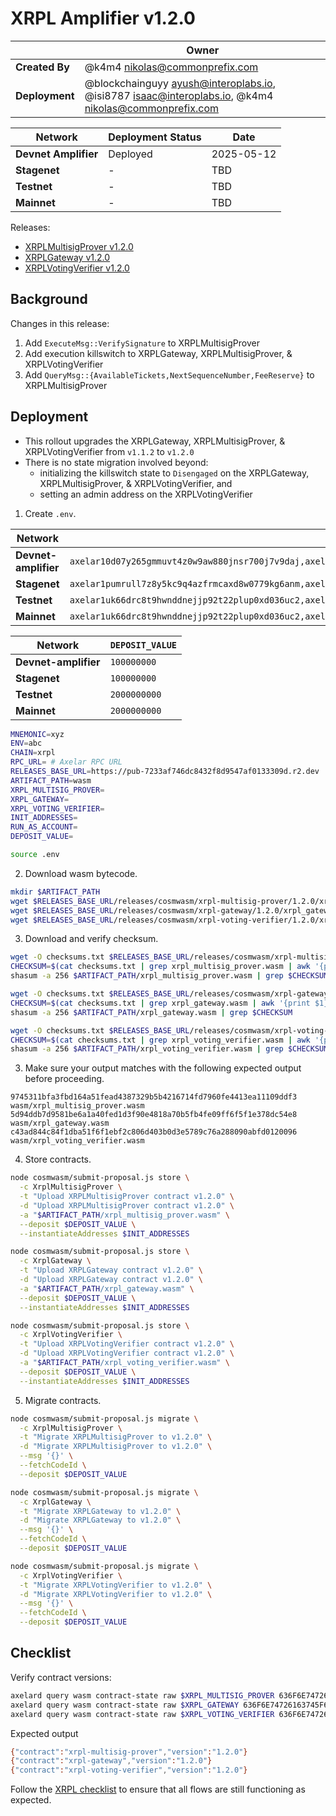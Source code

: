 # XRPL Amplifier v1.2.0

|                | **Owner**                                                                                                  |
|----------------|------------------------------------------------------------------------------------------------------------|
| **Created By** | @k4m4 <nikolas@commonprefix.com>                                                                           |
| **Deployment** | @blockchainguyy <ayush@interoplabs.io>, @isi8787 <isaac@interoplabs.io>, @k4m4 <nikolas@commonprefix.com> |

| **Network**          | **Deployment Status** | **Date**   |
|----------------------|-----------------------|------------|
| **Devnet Amplifier** | Deployed              | 2025-05-12 |
| **Stagenet**         | -                     | TBD        |
| **Testnet**          | -                     | TBD        |
| **Mainnet**          | -                     | TBD        |

Releases:
- [XRPLMultisigProver v1.2.0](https://github.com/commonprefix/axelar-amplifier/releases/tag/xrpl-multisig-prover-v1.2.0)
- [XRPLGateway v1.2.0](https://github.com/commonprefix/axelar-amplifier/releases/tag/xrpl-gateway-v1.2.0)
- [XRPLVotingVerifier v1.2.0](https://github.com/commonprefix/axelar-amplifier/releases/tag/xrpl-voting-verifier-v1.2.0)

## Background

Changes in this release:

1. Add `ExecuteMsg::VerifySignature` to XRPLMultisigProver
1. Add execution killswitch to XRPLGateway, XRPLMultisigProver, & XRPLVotingVerifier
1. Add `QueryMsg::{AvailableTickets,NextSequenceNumber,FeeReserve}` to XRPLMultisigProver

## Deployment

- This rollout upgrades the XRPLGateway, XRPLMultisigProver, & XRPLVotingVerifier from `v1.1.2` to `v1.2.0`
- There is no state migration involved beyond:
  * initializing the killswitch state to `Disengaged` on the XRPLGateway, XRPLMultisigProver, & XRPLVotingVerifier, and
  * setting an admin address on the XRPLVotingVerifier

1. Create `.env`.

| Network              | `INIT_ADDRESSES`                                                                                                                            | `RUN_AS_ACCOUNT`                                |
| -------------------- | ------------------------------------------------------------------------------------------------------------------------------------------- | ----------------------------------------------- |
| **Devnet-amplifier** | `axelar10d07y265gmmuvt4z0w9aw880jnsr700j7v9daj,axelar1zlr7e5qf3sz7yf890rkh9tcnu87234k6k7ytd9`                                               | `axelar10d07y265gmmuvt4z0w9aw880jnsr700j7v9daj` |
| **Stagenet**         | `axelar1pumrull7z8y5kc9q4azfrmcaxd8w0779kg6anm,axelar10d07y265gmmuvt4z0w9aw880jnsr700j7v9daj,axelar12qvsvse32cjyw60ztysd3v655aj5urqeup82ky` | `axelar10d07y265gmmuvt4z0w9aw880jnsr700j7v9daj` |
| **Testnet**          | `axelar1uk66drc8t9hwnddnejjp92t22plup0xd036uc2,axelar10d07y265gmmuvt4z0w9aw880jnsr700j7v9daj,axelar12f2qn005d4vl03ssjq07quz6cja72w5ukuchv7` | `axelar10d07y265gmmuvt4z0w9aw880jnsr700j7v9daj` |
| **Mainnet**          | `axelar1uk66drc8t9hwnddnejjp92t22plup0xd036uc2,axelar10d07y265gmmuvt4z0w9aw880jnsr700j7v9daj,axelar1nctnr9x0qexemeld5w7w752rmqdsqqv92dw9am` | `axelar10d07y265gmmuvt4z0w9aw880jnsr700j7v9daj` |

| Network              | `DEPOSIT_VALUE` |
| -------------------- | --------------- |
| **Devnet-amplifier** | `100000000`     |
| **Stagenet**         | `100000000`     |
| **Testnet**          | `2000000000`    |
| **Mainnet**          | `2000000000`    |

```bash
MNEMONIC=xyz
ENV=abc
CHAIN=xrpl
RPC_URL= # Axelar RPC URL
RELEASES_BASE_URL=https://pub-7233af746dc8432f8d9547af0133309d.r2.dev
ARTIFACT_PATH=wasm
XRPL_MULTISIG_PROVER=
XRPL_GATEWAY=
XRPL_VOTING_VERIFIER=
INIT_ADDRESSES=
RUN_AS_ACCOUNT=
DEPOSIT_VALUE=
```

```bash
source .env
```

2. Download wasm bytecode.

```bash
mkdir $ARTIFACT_PATH
wget $RELEASES_BASE_URL/releases/cosmwasm/xrpl-multisig-prover/1.2.0/xrpl_multisig_prover.wasm --directory-prefix=$ARTIFACT_PATH
wget $RELEASES_BASE_URL/releases/cosmwasm/xrpl-gateway/1.2.0/xrpl_gateway.wasm --directory-prefix=$ARTIFACT_PATH
wget $RELEASES_BASE_URL/releases/cosmwasm/xrpl-voting-verifier/1.2.0/xrpl_voting_verifier.wasm --directory-prefix=$ARTIFACT_PATH
```

3. Download and verify checksum.

```bash
wget -O checksums.txt $RELEASES_BASE_URL/releases/cosmwasm/xrpl-multisig-prover/1.2.0/checksums.txt
CHECKSUM=$(cat checksums.txt | grep xrpl_multisig_prover.wasm | awk '{print $1}')
shasum -a 256 $ARTIFACT_PATH/xrpl_multisig_prover.wasm | grep $CHECKSUM

wget -O checksums.txt $RELEASES_BASE_URL/releases/cosmwasm/xrpl-gateway/1.2.0/checksums.txt
CHECKSUM=$(cat checksums.txt | grep xrpl_gateway.wasm | awk '{print $1}')
shasum -a 256 $ARTIFACT_PATH/xrpl_gateway.wasm | grep $CHECKSUM

wget -O checksums.txt $RELEASES_BASE_URL/releases/cosmwasm/xrpl-voting-verifier/1.2.0/checksums.txt
CHECKSUM=$(cat checksums.txt | grep xrpl_voting_verifier.wasm | awk '{print $1}')
shasum -a 256 $ARTIFACT_PATH/xrpl_voting_verifier.wasm | grep $CHECKSUM
```

3. Make sure your output matches with the following expected output before proceeding.

```
9745311bfa3fbd164a51fead4387329b5b4216714fd7960fe4413ea11109ddf3  wasm/xrpl_multisig_prover.wasm
5d94ddb7d9581be6a1a40fed1d3f90e4818a70b5fb4fe09ff6f5f1e378dc54e8  wasm/xrpl_gateway.wasm
c43ad844c84f1dba51f6f1ebf2c806d403b0d3e5789c76a288090abfd0120096  wasm/xrpl_voting_verifier.wasm
```

4. Store contracts.

```bash
node cosmwasm/submit-proposal.js store \
  -c XrplMultisigProver \
  -t "Upload XRPLMultisigProver contract v1.2.0" \
  -d "Upload XRPLMultisigProver contract v1.2.0" \
  -a "$ARTIFACT_PATH/xrpl_multisig_prover.wasm" \
  --deposit $DEPOSIT_VALUE \
  --instantiateAddresses $INIT_ADDRESSES

node cosmwasm/submit-proposal.js store \
  -c XrplGateway \
  -t "Upload XRPLGateway contract v1.2.0" \
  -d "Upload XRPLGateway contract v1.2.0" \
  -a "$ARTIFACT_PATH/xrpl_gateway.wasm" \
  --deposit $DEPOSIT_VALUE \
  --instantiateAddresses $INIT_ADDRESSES

node cosmwasm/submit-proposal.js store \
  -c XrplVotingVerifier \
  -t "Upload XRPLVotingVerifier contract v1.2.0" \
  -d "Upload XRPLVotingVerifier contract v1.2.0" \
  -a "$ARTIFACT_PATH/xrpl_voting_verifier.wasm" \
  --deposit $DEPOSIT_VALUE \
  --instantiateAddresses $INIT_ADDRESSES
```

5. Migrate contracts.

```bash
node cosmwasm/submit-proposal.js migrate \
  -c XrplMultisigProver \
  -t "Migrate XRPLMultisigProver to v1.2.0" \
  -d "Migrate XRPLMultisigProver to v1.2.0" \
  --msg '{}' \
  --fetchCodeId \
  --deposit $DEPOSIT_VALUE

node cosmwasm/submit-proposal.js migrate \
  -c XrplGateway \
  -t "Migrate XRPLGateway to v1.2.0" \
  -d "Migrate XRPLGateway to v1.2.0" \
  --msg '{}' \
  --fetchCodeId \
  --deposit $DEPOSIT_VALUE

node cosmwasm/submit-proposal.js migrate \
  -c XrplVotingVerifier \
  -t "Migrate XRPLVotingVerifier to v1.2.0" \
  -d "Migrate XRPLVotingVerifier to v1.2.0" \
  --msg '{}' \
  --fetchCodeId \
  --deposit $DEPOSIT_VALUE
```

## Checklist

Verify contract versions:

```bash
axelard query wasm contract-state raw $XRPL_MULTISIG_PROVER 636F6E74726163745F696E666F --node $RPC_URL -o json | jq -r '.data' | base64 -d
axelard query wasm contract-state raw $XRPL_GATEWAY 636F6E74726163745F696E666F --node $RPC_URL -o json | jq -r '.data' | base64 -d
axelard query wasm contract-state raw $XRPL_VOTING_VERIFIER 636F6E74726163745F696E666F  --node $RPC_URL -o json | jq -r '.data' | base64 -d
```

Expected output

```bash
{"contract":"xrpl-multisig-prover","version":"1.2.0"}
{"contract":"xrpl-gateway","version":"1.2.0"}
{"contract":"xrpl-voting-verifier","version":"1.2.0"}
```

Follow the [XRPL checklist](../xrpl/2025-02-v1.0.0.md) to ensure that all flows are still functioning as expected.
